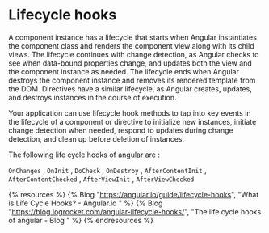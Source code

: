 # Lifecycle hooks

A component instance has a lifecycle that starts when Angular instantiates the component class and renders the component view along with its child views. The lifecycle continues with change detection, as Angular checks to see when data-bound properties change, and updates both the view and the component instance as needed. The lifecycle ends when Angular destroys the component instance and removes its rendered template from the DOM. Directives have a similar lifecycle, as Angular creates, updates, and destroys instances in the course of execution.

Your application can use lifecycle hook methods to tap into key events in the lifecycle of a component or directive to initialize new instances, initiate change detection when needed, respond to updates during change detection, and clean up before deletion of instances.

The following life cycle hooks of angular are : 

`OnChanges` , `OnInit` , `DoCheck` , `OnDestroy` , `AfterContentInit` , `AfterContentChecked` , `AfterViewInit` , `AfterViewChecked`

{% resources %}
  {% Blog "https://angular.io/guide/lifecycle-hooks", "What is Life Cycle Hooks? - Angular.io " %}
  {% Blog "https://blog.logrocket.com/angular-lifecycle-hooks/", "The life cycle hooks of angular - Blog " %}
{% endresources %}
